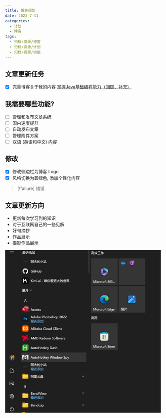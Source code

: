 ```yaml
---
title: 博客规划
date: 2023-7-11
categories:
  - 计划
  - 博客
tags:
  - 归档/资源/博客
  - 归档/资源/计划
  - 归档/资源/功能
---
```


## 文章更新任务

- [x] 完善博客关于我的内容
[掌握Java基础编程能力（回顾、补充）](掌握Java基础编程能力（回顾、补充）.md)

## 我需要哪些功能?

- [ ] 管理和发布文章系统
- [ ] 国内速度提升
- [ ] 自动发布文章
- [ ] 管理附件方案
- [ ] 双语 (英语和中文) 内容
<!-- - [ ] 自定义域名 -->
<!-- - [ ] 部署到自己的服务器中 -->

## 修改

- [x] 修改侧边栏为博客 Logo
- [x] 风格切换为碧绿色, 添加个性化内容

> [!failure] 错误

## 文章更新方向

- 更新每次学习到的知识
- 对于互联网自己的一些见解
- 好句摘抄
- 作品展示
- 摄影作品展示

![](../_drafts/附件/Pasted%20image%2020240430110048.png)
